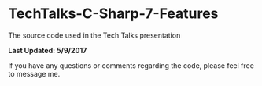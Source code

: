 # TechTalks-C-Sharp-7-Features
The source code used in the Tech Talks presentation

__Last Updated: 5/9/2017__

If you have any questions or comments regarding the code, please feel free to message me.
